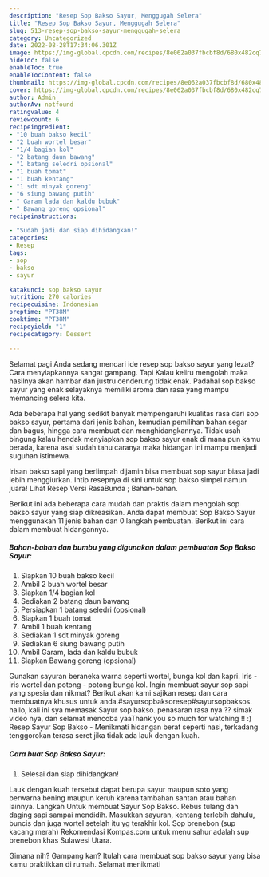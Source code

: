 ```yaml
---
description: "Resep Sop Bakso Sayur, Menggugah Selera"
title: "Resep Sop Bakso Sayur, Menggugah Selera"
slug: 513-resep-sop-bakso-sayur-menggugah-selera
category: Uncategorized
date: 2022-08-28T17:34:06.301Z
image: https://img-global.cpcdn.com/recipes/8e062a037fbcbf8d/680x482cq70/sop-bakso-sayur-foto-resep-utama.jpg
hideToc: false
enableToc: true
enableTocContent: false
thumbnail: https://img-global.cpcdn.com/recipes/8e062a037fbcbf8d/680x482cq70/sop-bakso-sayur-foto-resep-utama.jpg
cover: https://img-global.cpcdn.com/recipes/8e062a037fbcbf8d/680x482cq70/sop-bakso-sayur-foto-resep-utama.jpg
author: Admin
authorAv: notfound
ratingvalue: 4
reviewcount: 6
recipeingredient:
- "10 buah bakso kecil"
- "2 buah wortel besar"
- "1/4 bagian kol"
- "2 batang daun bawang"
- "1 batang seledri opsional"
- "1 buah tomat"
- "1 buah kentang"
- "1 sdt minyak goreng"
- "6 siung bawang putih"
- " Garam lada dan kaldu bubuk"
- " Bawang goreng opsional"
recipeinstructions:

- "Sudah jadi dan siap dihidangkan!"
categories:
- Resep
tags:
- sop
- bakso
- sayur

katakunci: sop bakso sayur 
nutrition: 270 calories
recipecuisine: Indonesian
preptime: "PT38M"
cooktime: "PT38M"
recipeyield: "1"
recipecategory: Dessert

---
```



Selamat pagi Anda sedang mencari ide resep sop bakso sayur yang lezat? Cara menyiapkannya sangat gampang. Tapi Kalau keliru mengolah maka hasilnya akan hambar dan justru cenderung tidak enak. Padahal sop bakso sayur yang enak selayaknya memiliki aroma dan rasa yang mampu memancing selera kita.


Ada beberapa hal yang sedikit banyak mempengaruhi kualitas rasa dari sop bakso sayur, pertama dari jenis bahan, kemudian pemilihan bahan segar dan bagus, hingga cara membuat dan menghidangkannya. Tidak usah bingung kalau hendak menyiapkan sop bakso sayur enak di mana pun kamu berada, karena asal sudah tahu caranya maka hidangan ini mampu menjadi suguhan istimewa.

Irisan bakso sapi yang berlimpah dijamin bisa membuat sop sayur biasa jadi lebih menggiurkan. Intip resepnya di sini untuk sop bakso simpel namun juara! Lihat Resep Versi RasaBunda ; Bahan-bahan.


Berikut ini ada beberapa cara mudah dan praktis dalam mengolah sop bakso sayur yang siap dikreasikan. Anda dapat membuat Sop Bakso Sayur menggunakan 11 jenis bahan dan 0 langkah pembuatan. Berikut ini cara dalam membuat hidangannya.

<!--inarticleads1-->

##### Bahan-bahan dan bumbu yang digunakan dalam pembuatan Sop Bakso Sayur:

1. Siapkan 10 buah bakso kecil
1. Ambil 2 buah wortel besar
1. Siapkan 1/4 bagian kol
1. Sediakan 2 batang daun bawang
1. Persiapkan 1 batang seledri (opsional)
1. Siapkan 1 buah tomat
1. Ambil 1 buah kentang
1. Sediakan 1 sdt minyak goreng
1. Sediakan 6 siung bawang putih
1. Ambil  Garam, lada dan kaldu bubuk
1. Siapkan  Bawang goreng (opsional)


Gunakan sayuran beraneka warna seperti wortel, bunga kol dan kapri. Iris - iris wortel dan potong - potong bunga kol. Ingin membuat sayur sop sapi yang spesia dan nikmat? Berikut akan kami sajikan resep dan cara membuatnya khusus untuk anda.#sayursopbaksoresep#sayursopbaksos. hallo, kali ini sya memasak Sayur sop bakso. penasaran rasa nya ?? simak video nya, dan selamat mencoba yaaThank you so much for watching !! :) Resep Sayur Sop Bakso - Menikmati hidangan berat seperti nasi, terkadang tenggorokan terasa seret jika tidak ada lauk dengan kuah. 

<!--inarticleads2-->

##### Cara buat Sop Bakso Sayur:


1. Selesai dan siap dihidangkan!

Lauk dengan kuah tersebut dapat berupa sayur maupun soto yang berwarna bening maupun keruh karena tambahan santan atau bahan lainnya. Langkah Untuk membuat Sayur Sop Bakso. Rebus tulang dan daging sapi sampai mendidih. Masukkan sayuran, kentang terlebih dahulu, buncis dan juga wortel setelah itu yg terakhir kol. Sop brenebon (sup kacang merah) Rekomendasi Kompas.com untuk menu sahur adalah sup brenebon khas Sulawesi Utara. 

Gimana nih? Gampang kan? Itulah cara membuat sop bakso sayur yang bisa kamu praktikkan di rumah. Selamat menikmati
